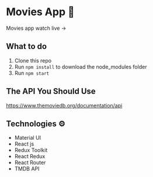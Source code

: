 # Movies App 🎥

Movies app watch live -> 

## What to do  
1. Clone this repo     
2. Run `npm install` to download the node_modules folder   
3. Run `npm start`

## The API You Should Use 
https://www.themoviedb.org/documentation/api
   
## Technologies ⚙️   
 
* Material UI
* React js
* Redux Toolkit
* React Redux
* React Router
* TMDB API
